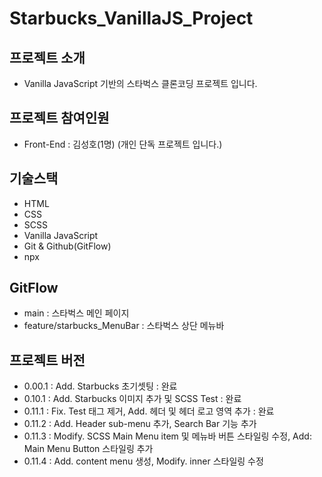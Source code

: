 # Starbucks_VanillaJS_Project

## 프로젝트 소개
- Vanilla JavaScript 기반의 스타벅스 클론코딩 프로젝트 입니다.

## 프로젝트 참여인원
- Front-End : 김성호(1명)
(개인 단독 프로젝트 입니다.)

## 기술스택
- HTML
- CSS
- SCSS
- Vanilla JavaScript
- Git & Github(GitFlow)
- npx

## GitFlow
- main : 스타벅스 메인 페이지
- feature/starbucks_MenuBar : 스타벅스 상단 메뉴바

## 프로젝트 버전
- 0.00.1 : Add. Starbucks 초기셋팅 : 완료
- 0.10.1 : Add. Starbucks 이미지 추가 및 SCSS Test : 완료
- 0.11.1 : Fix. Test 태그 제거, Add. 헤더 및 헤더 로고 영역 추가 : 완료
- 0.11.2 : Add. Header sub-menu 추가, Search Bar 기능 추가
- 0.11.3 : Modify. SCSS Main Menu item 및 메뉴바 버튼 스타일링 수정, Add: Main Menu Button 스타일링 추가
- 0.11.4 : Add. content menu 생성, Modify. inner 스타일링 수정
